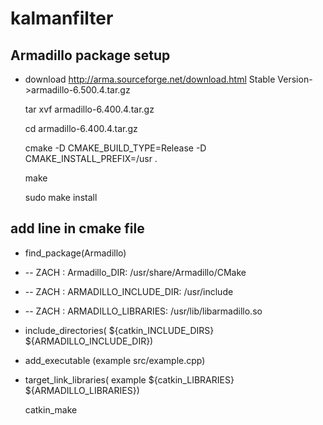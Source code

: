 # kalmanfilter

## Armadillo package setup
* download http://arma.sourceforge.net/download.html   Stable Version->armadillo-6.500.4.tar.gz

	tar xvf armadillo-6.400.4.tar.gz 

	cd armadillo-6.400.4.tar.gz 

	cmake -D CMAKE_BUILD_TYPE=Release -D CMAKE_INSTALL_PREFIX=/usr .

	make

	sudo make install

## add line in cmake file

* find_package(Armadillo)
* 	-- ZACH : Armadillo_DIR: /usr/share/Armadillo/CMake
* 	-- ZACH : ARMADILLO_INCLUDE_DIR: /usr/include
*	-- ZACH : ARMADILLO_LIBRARIES: /usr/lib/libarmadillo.so
* include_directories( ${catkin_INCLUDE_DIRS} ${ARMADILLO_INCLUDE_DIR})
* add_executable (example src/example.cpp)
* target_link_libraries( example ${catkin_LIBRARIES} ${ARMADILLO_LIBRARIES})

	catkin_make

